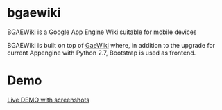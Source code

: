 bgaewiki
========

BGAEWiki is a Google App Engine Wiki suitable for mobile devices

BGAEWiki is built on top of [GaeWiki](https://github.com/BauweBijl/gaewiki) where, in addition to the upgrade for current Appengine with Python 2.7, Bootstrap is used as frontend.


Demo
====

[Live DEMO with screenshots](http://bgaewiki.appspot.com)